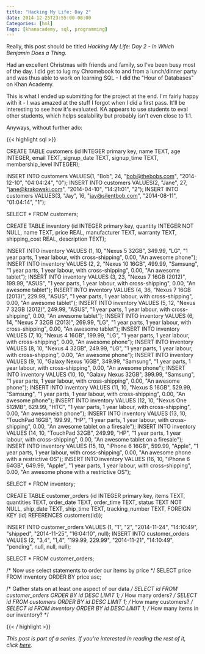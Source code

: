 ```yaml
---
title: "Hacking My Life: Day 2"
date: 2014-12-25T23:55:00-08:00
Categories: [hml]
Tags: [khanacademy, sql, programming]
---
```


Really, this post should be titled *Hacking My Life: Day 2 - In Which Benjamin Does a Thing*.

Had an excellent Christmas with friends and family, so I've been busy most of the day. I did get to lug my Chromebook to and from a lunch/dinner party and was thus able to work on learning SQL - I did the "Hour of Databases" on Khan Academy.

<!-- more -->
This is what I ended up submitting for the project at the end. I'm fairly happy with it - I was amazed at the stuff I forgot when I did a first pass. It'll be interesting to see how it's evaluated. KA appears to use students to eval other students, which helps scalability but probably isn't even close to 1:1.

Anyways, without further ado:

{{< highlight sql >}}

CREATE TABLE customers (id INTEGER primary key, name TEXT, age INTEGER, email TEXT, signup_date TEXT, signup_time TEXT, membership_level INTEGER);


INSERT INTO customers VALUES(1, "Bob", 24, "bob@thebobs.com", "2014-12-10", "04:04:24", "0");
INSERT INTO customers VALUES(2, "Jane", 27, "jane@krakowski.com", "2014-04-10", "14:21:01", "2");
INSERT INTO customers VALUES(3, "Jay", 16, "jay@silentbob.com", "2014-08-11", "01:04:14", "1");

SELECT * FROM customers;

CREATE TABLE inventory (id INTEGER primary key, quantity INTEGER NOT NULL, name TEXT, price REAL, manufacturer TEXT, warranty TEXT, shipping_cost REAL, description TEXT);

INSERT INTO inventory VALUES (1, 10, "Nexus 5 32GB", 349.99, "LG", "1 year parts, 1 year labour, with cross-shipping", 0.00, "An awesome phone");
INSERT INTO inventory VALUES (2, 2, "Nexus 10 16GB", 499.99, "Samsung", "1 year parts, 1 year labour, with cross-shipping", 0.00, "An awesome tablet");
INSERT INTO inventory VALUES (3, 23, "Nexus 7 16GB (2012)", 199.99, "ASUS", "1 year parts, 1 year labour, with cross-shipping", 0.00, "An awesome tablet");
INSERT INTO inventory VALUES (4, 36, "Nexus 7 16GB (2013)", 229.99, "ASUS", "1 year parts, 1 year labour, with cross-shipping", 0.00, "An awesome tablet");
INSERT INTO inventory VALUES (5, 12, "Nexus 7 32GB (2012)", 249.99, "ASUS", "1 year parts, 1 year labour, with cross-shipping", 0.00, "An awesome tablet");
INSERT INTO inventory VALUES (6, 14, "Nexus 7 32GB (2013)", 269.99, "LG", "1 year parts, 1 year labour, with cross-shipping", 0.00, "An awesome tablet");
INSERT INTO inventory VALUES (7, 10, "Nexus 4 16GB", 199.99, "LG", "1 year parts, 1 year labour, with cross-shipping", 0.00, "An awesome phone");
INSERT INTO inventory VALUES (8, 10, "Nexus 4 32GB", 249.99, "LG", "1 year parts, 1 year labour, with cross-shipping", 0.00, "An awesome phone");
INSERT INTO inventory VALUES (9, 10, "Galaxy Nexus 16GB", 349.99, "Samsung", "1 year parts, 1 year labour, with cross-shipping", 0.00, "An awesome phone");
INSERT INTO inventory VALUES (10, 10, "Galaxy Nexus 32GB", 399.99, "Samsung", "1 year parts, 1 year labour, with cross-shipping", 0.00, "An awesome phone");
INSERT INTO inventory VALUES (11, 10, "Nexus S 16GB", 529.99, "Samsung", "1 year parts, 1 year labour, with cross-shipping", 0.00, "An awesome phone");
INSERT INTO inventory VALUES (12, 10, "Nexus One 512MB", 629.99, "HTC", "1 year parts, 1 year labour, with cross-shipping", 0.00, "An awesomeish phone");
INSERT INTO inventory VALUES (13, 10, "TouchPad 16GB", 199.99, "HP", "1 year parts, 1 year labour, with cross-shipping", 0.00, "An awesome tablet on a firesale");
INSERT INTO inventory VALUES (14, 10, "TouchPad 32GB", 249.99, "HP", "1 year parts, 1 year labour, with cross-shipping", 0.00, "An awesome tablet on a firesale");
INSERT INTO inventory VALUES (15, 10, "iPhone 6 16GB", 599.99, "Apple", "1 year parts, 1 year labour, with cross-shipping", 0.00, "An awesome phone with a restrictive OS");
INSERT INTO inventory VALUES (16, 10, "iPhone 6 64GB", 649.99, "Apple", "1 year parts, 1 year labour, with cross-shipping", 0.00, "An awesome phone with a restrictive OS");

SELECT * FROM inventory;

CREATE TABLE customer_orders (id INTEGER primary key, items TEXT, quantities TEXT, order_date TEXT, order_time TEXT, status TEXT NOT NULL, ship_date TEXT, ship_time TEXT, tracking_number TEXT, FOREIGN KEY (id) REFERENCES customers(id));

INSERT INTO customer_orders VALUES (1, "1", "2", "2014-11-24", "14:10:49", "shipped", "2014-11-25", "16:04:10", null);
INSERT INTO customer_orders VALUES (2, "3,4", "1,4", "199.99, 229.99", "2014-11-21", "14:10:49", "pending", null, null, null);

SELECT * FROM customer_orders;

/* Now use select statements to order our items by price */
SELECT price FROM inventory ORDER BY price asc;

/* Gather stats on at least one aspect of our data */
SELECT id FROM customer_orders ORDER BY id DESC LIMIT 1; /* How many orders? */
SELECT id FROM customers ORDER BY id DESC LIMIT 1; /* How many customers? */
SELECT id FROM inventory ORDER BY id DESC LIMIT 1; /* How many items in our inventory? */

{{< / highlight >}}

*This post is part of a series. If you're interested in reading the rest of it, click [here](/categories/hml/).*
